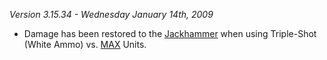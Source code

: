 _Version 3.15.34 - Wednesday January 14th, 2009_

- Damage has been restored to the [Jackhammer](../weapons/Jackhammer.md) when
  using Triple-Shot (White Ammo) vs.
  [MAX](../items/Mechanized_Assault_Exo-Suit.md) Units.

<!--[category:patches](category:patches.md)-->
